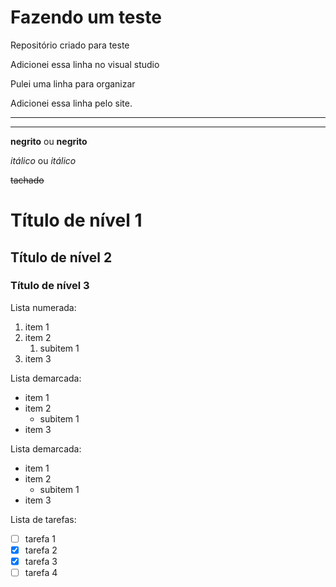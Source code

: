 # Fazendo um teste
 Repositório criado para teste
 
 Adicionei essa linha no visual studio

 Pulei uma linha para organizar

Adicionei essa linha pelo site.

---
***

**negrito** ou __negrito__

*itálico* ou _itálico_

~~tachado~~ 
	
# Título de nível 1
## Título de nível 2
### Título de nível 3


Lista numerada:
1. item 1
2. item 2
   1. subitem 1
3. item 3

Lista demarcada:
* item 1
* item 2
   * subitem 1
* item 3

Lista demarcada:
- item 1
- item 2
   - subitem 1
- item 3

Lista de tarefas:
- [ ] tarefa 1
- [x] tarefa 2
- [x] tarefa 3
- [ ] tarefa 4
